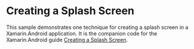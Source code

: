 Creating a Splash Screen
========================

This sample demonstrates one technique for creating a splash screen in
a Xamarin.Android application. It is the companion code for the Xamarin.Android
guide [Creating a Splash Screen](https://developer.xamarin.com/guides/android/user_interface/creating_a_splash_screen/).  


[logo]: https://docs.microsoft.com/en-us/xamarin/android/user-interface/splash-screen-images/splashscreen-01.png "Splash Screen Demo"

